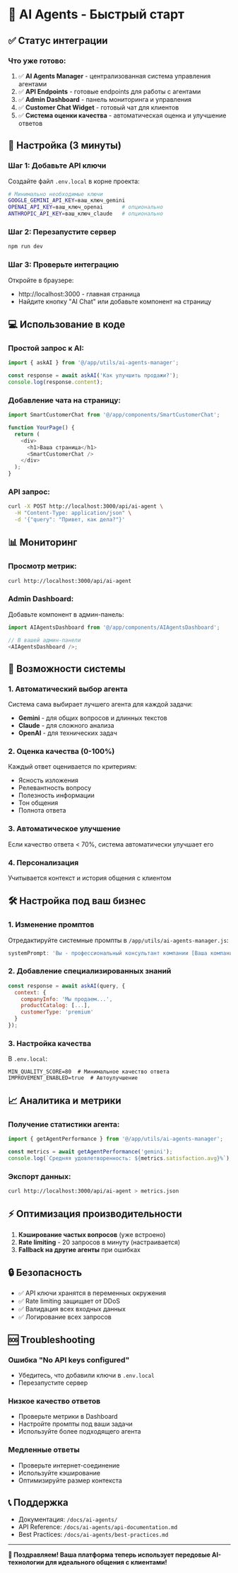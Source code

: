 # 🚀 AI Agents - Быстрый старт

## ✅ Статус интеграции

### Что уже готово:

1. ✅ **AI Agents Manager** - централизованная система управления агентами
2. ✅ **API Endpoints** - готовые endpoints для работы с агентами
3. ✅ **Admin Dashboard** - панель мониторинга и управления
4. ✅ **Customer Chat Widget** - готовый чат для клиентов
5. ✅ **Система оценки качества** - автоматическая оценка и улучшение ответов

## 🔧 Настройка (3 минуты)

### Шаг 1: Добавьте API ключи

Создайте файл `.env.local` в корне проекта:

```bash
# Минимально необходимые ключи
GOOGLE_GEMINI_API_KEY=ваш_ключ_gemini
OPENAI_API_KEY=ваш_ключ_openai      # опционально
ANTHROPIC_API_KEY=ваш_ключ_claude   # опционально
```

### Шаг 2: Перезапустите сервер

```bash
npm run dev
```

### Шаг 3: Проверьте интеграцию

Откройте в браузере:

- http://localhost:3000 - главная страница
- Найдите кнопку "AI Chat" или добавьте компонент на страницу

## 💻 Использование в коде

### Простой запрос к AI:

```javascript
import { askAI } from '@/app/utils/ai-agents-manager';

const response = await askAI('Как улучшить продажи?');
console.log(response.content);
```

### Добавление чата на страницу:

```javascript
import SmartCustomerChat from '@/app/components/SmartCustomerChat';

function YourPage() {
  return (
    <div>
      <h1>Ваша страница</h1>
      <SmartCustomerChat />
    </div>
  );
}
```

### API запрос:

```bash
curl -X POST http://localhost:3000/api/ai-agent \
  -H "Content-Type: application/json" \
  -d '{"query": "Привет, как дела?"}'
```

## 📊 Мониторинг

### Просмотр метрик:

```bash
curl http://localhost:3000/api/ai-agent
```

### Admin Dashboard:

Добавьте компонент в админ-панель:

```javascript
import AIAgentsDashboard from '@/app/components/AIAgentsDashboard';

// В вашей админ-панели
<AIAgentsDashboard />;
```

## 🎯 Возможности системы

### 1. Автоматический выбор агента

Система сама выбирает лучшего агента для каждой задачи:

- **Gemini** - для общих вопросов и длинных текстов
- **Claude** - для сложного анализа
- **OpenAI** - для технических задач

### 2. Оценка качества (0-100%)

Каждый ответ оценивается по критериям:

- Ясность изложения
- Релевантность вопросу
- Полезность информации
- Тон общения
- Полнота ответа

### 3. Автоматическое улучшение

Если качество ответа < 70%, система автоматически улучшает его

### 4. Персонализация

Учитывается контекст и история общения с клиентом

## 🛠️ Настройка под ваш бизнес

### 1. Изменение промптов

Отредактируйте системные промпты в `/app/utils/ai-agents-manager.js`:

```javascript
systemPrompt: 'Вы - профессиональный консультант компании [Ваша компания]...';
```

### 2. Добавление специализированных знаний

```javascript
const response = await askAI(query, {
  context: {
    companyInfo: 'Мы продаем...',
    productCatalog: [...],
    customerType: 'premium'
  }
});
```

### 3. Настройка качества

В `.env.local`:

```
MIN_QUALITY_SCORE=80  # Минимальное качество ответа
IMPROVEMENT_ENABLED=true  # Автоулучшение
```

## 📈 Аналитика и метрики

### Получение статистики агента:

```javascript
import { getAgentPerformance } from '@/app/utils/ai-agents-manager';

const metrics = await getAgentPerformance('gemini');
console.log(`Средняя удовлетворенность: ${metrics.satisfaction.avg}%`);
```

### Экспорт данных:

```bash
curl http://localhost:3000/api/ai-agent > metrics.json
```

## ⚡ Оптимизация производительности

1. **Кэширование частых вопросов** (уже встроено)
2. **Rate limiting** - 20 запросов в минуту (настраивается)
3. **Fallback на другие агенты** при ошибках

## 🔒 Безопасность

- ✅ API ключи хранятся в переменных окружения
- ✅ Rate limiting защищает от DDoS
- ✅ Валидация всех входных данных
- ✅ Логирование всех запросов

## 🆘 Troubleshooting

### Ошибка "No API keys configured"

- Убедитесь, что добавили ключи в `.env.local`
- Перезапустите сервер

### Низкое качество ответов

- Проверьте метрики в Dashboard
- Настройте промпты под ваши задачи
- Используйте более подходящего агента

### Медленные ответы

- Проверьте интернет-соединение
- Используйте кэширование
- Оптимизируйте размер контекста

## 📞 Поддержка

- Документация: `/docs/ai-agents/`
- API Reference: `/docs/ai-agents/api-documentation.md`
- Best Practices: `/docs/ai-agents/best-practices.md`

---

**🎉 Поздравляем! Ваша платформа теперь использует передовые AI-технологии для идеального общения с клиентами!**
